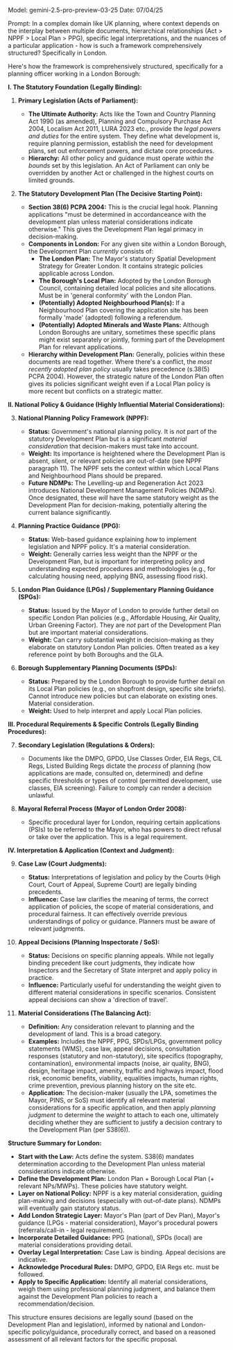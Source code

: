 Model: gemini-2.5-pro-preview-03-25
Date: 07/04/25

Prompt: In a complex domain like UK planning, where context depends on the interplay between multiple documents, hierarchical relationships (Act > NPPF > Local Plan > PPG), specific legal interpretations, and the nuances of a particular application - how is such a framework comprehensively structured? Specifically in London.

Here's how the framework is comprehensively structured, specifically for a planning officer working in a London Borough:

**I. The Statutory Foundation (Legally Binding):**

1.  **Primary Legislation (Acts of Parliament):**
    *   **The Ultimate Authority:** Acts like the Town and Country Planning Act 1990 (as amended), Planning and Compulsory Purchase Act 2004, Localism Act 2011, LURA 2023 etc., provide the *legal powers and duties* for the entire system. They define what development is, require planning permission, establish the need for development plans, set out enforcement powers, and dictate core procedures.
    *   **Hierarchy:** All other policy and guidance must operate *within the bounds* set by this legislation. An Act of Parliament can only be overridden by another Act or challenged in the highest courts on limited grounds.

2.  **The Statutory Development Plan (The Decisive Starting Point):**
    *   **Section 38(6) PCPA 2004:** This is the crucial legal hook. Planning applications "must be determined in accordanceance with the development plan unless material considerations indicate otherwise." This gives the Development Plan legal primacy in decision-making.
    *   **Components in London:** For any given site within a London Borough, the Development Plan *currently* consists of:
        *   **The London Plan:** The Mayor's statutory Spatial Development Strategy for Greater London. It contains strategic policies applicable across London.
        *   **The Borough's Local Plan:** Adopted by the London Borough Council, containing detailed local policies and site allocations. Must be in 'general conformity' with the London Plan.
        *   **(Potentially) Adopted Neighbourhood Plan(s):** If a Neighbourhood Plan covering the application site has been formally 'made' (adopted) following a referendum.
        *   **(Potentially) Adopted Minerals and Waste Plans:** Although London Boroughs are unitary, sometimes these specific plans might exist separately or jointly, forming part of the Development Plan for relevant applications.
    *   **Hierarchy within Development Plan:** Generally, policies within these documents are read together. Where there's a conflict, the *most recently adopted plan policy* usually takes precedence (s.38(5) PCPA 2004). However, the strategic nature of the London Plan often gives its policies significant weight even if a Local Plan policy is more recent but conflicts on a strategic matter.

**II. National Policy & Guidance (Highly Influential Material Considerations):**

3.  **National Planning Policy Framework (NPPF):**
    *   **Status:** Government's national planning policy. It is *not* part of the statutory Development Plan but is a significant *material consideration* that decision-makers must take into account.
    *   **Weight:** Its importance is heightened where the Development Plan is absent, silent, or relevant policies are out-of-date (see NPPF paragraph 11). The NPPF sets the context within which Local Plans and Neighbourhood Plans should be prepared.
    *   **Future NDMPs:** The Levelling-up and Regeneration Act 2023 introduces National Development Management Policies (NDMPs). Once designated, these *will* have the same statutory weight as the Development Plan for decision-making, potentially altering the current balance significantly.

4.  **Planning Practice Guidance (PPG):**
    *   **Status:** Web-based guidance explaining *how* to implement legislation and NPPF policy. It's a material consideration.
    *   **Weight:** Generally carries less weight than the NPPF or the Development Plan, but is important for interpreting policy and understanding expected procedures and methodologies (e.g., for calculating housing need, applying BNG, assessing flood risk).

5.  **London Plan Guidance (LPGs) / Supplementary Planning Guidance (SPGs):**
    *   **Status:** Issued by the Mayor of London to provide further detail on specific London Plan policies (e.g., Affordable Housing, Air Quality, Urban Greening Factor). They are *not* part of the Development Plan but are important material considerations.
    *   **Weight:** Can carry substantial weight in decision-making as they elaborate on statutory London Plan policies. Often treated as a key reference point by both Boroughs and the GLA.

6.  **Borough Supplementary Planning Documents (SPDs):**
    *   **Status:** Prepared by the London Borough to provide further detail on its Local Plan policies (e.g., on shopfront design, specific site briefs). Cannot introduce new policies but can elaborate on existing ones. Material consideration.
    *   **Weight:** Used to help interpret and apply Local Plan policies.

**III. Procedural Requirements & Specific Controls (Legally Binding Procedures):**

7.  **Secondary Legislation (Regulations & Orders):**
    *   Documents like the DMPO, GPDO, Use Classes Order, EIA Regs, CIL Regs, Listed Building Regs dictate the *process* of planning (how applications are made, consulted on, determined) and define specific thresholds or types of control (permitted development, use classes, EIA screening). Failure to comply can render a decision unlawful.

8.  **Mayoral Referral Process (Mayor of London Order 2008):**
    *   Specific procedural layer for London, requiring certain applications (PSIs) to be referred to the Mayor, who has powers to direct refusal or take over the application. This is a legal requirement.

**IV. Interpretation & Application (Context and Judgment):**

9.  **Case Law (Court Judgments):**
    *   **Status:** Interpretations of legislation and policy by the Courts (High Court, Court of Appeal, Supreme Court) are legally binding precedents.
    *   **Influence:** Case law clarifies the meaning of terms, the correct application of policies, the scope of material considerations, and procedural fairness. It can effectively override previous understandings of policy or guidance. Planners must be aware of relevant judgments.

10. **Appeal Decisions (Planning Inspectorate / SoS):**
    *   **Status:** Decisions on specific planning appeals. While not legally binding precedent like court judgments, they indicate how Inspectors and the Secretary of State interpret and apply policy in practice.
    *   **Influence:** Particularly useful for understanding the weight given to different material considerations in specific scenarios. Consistent appeal decisions can show a 'direction of travel'.

11. **Material Considerations (The Balancing Act):**
    *   **Definition:** Any consideration relevant to planning and the development of land. This is a broad category.
    *   **Examples:** Includes the NPPF, PPG, SPDs/LPGs, government policy statements (WMS), case law, appeal decisions, consultation responses (statutory and non-statutory), site specifics (topography, contamination), environmental impacts (noise, air quality, BNG), design, heritage impact, amenity, traffic and highways impact, flood risk, economic benefits, viability, equalities impacts, human rights, crime prevention, previous planning history on the site etc.
    *   **Application:** The decision-maker (usually the LPA, sometimes the Mayor, PINS, or SoS) must identify all relevant material considerations for a specific application, and then apply *planning judgment* to determine the *weight* to attach to each one, ultimately deciding whether they are sufficient to justify a decision contrary to the Development Plan (per S38(6)).

**Structure Summary for London:**

*   **Start with the Law:** Acts define the system. S38(6) mandates determination according to the Development Plan unless material considerations indicate otherwise.
*   **Define the Development Plan:** London Plan + Borough Local Plan (+ relevant NPs/MWPs). These policies have statutory weight.
*   **Layer on National Policy:** NPPF is a key material consideration, guiding plan-making and decisions (especially with out-of-date plans). NDMPs will eventually gain statutory status.
*   **Add London Strategic Layer:** Mayor's Plan (part of Dev Plan), Mayor's guidance (LPGs - material consideration), Mayor's procedural powers (referrals/call-in - legal requirement).
*   **Incorporate Detailed Guidance:** PPG (national), SPDs (local) are material considerations providing detail.
*   **Overlay Legal Interpretation:** Case Law is binding. Appeal decisions are indicative.
*   **Acknowledge Procedural Rules:** DMPO, GPDO, EIA Regs etc. must be followed.
*   **Apply to Specific Application:** Identify all material considerations, weigh them using professional planning judgment, and balance them against the Development Plan policies to reach a recommendation/decision.

This structure ensures decisions are legally sound (based on the Development Plan and legislation), informed by national and London-specific policy/guidance, procedurally correct, and based on a reasoned assessment of all relevant factors for the specific proposal.